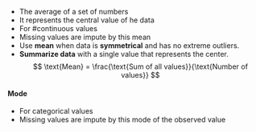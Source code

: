 
- The average of a set of numbers 
- It represents the central value of he data
- For #continuous values
- Missing values are impute by this mean
- Use **mean** when data is **symmetrical** and has no extreme outliers.
- **Summarize data** with a single value that represents the center.
$$
\text{Mean} = \frac{\text{Sum of all values}}{\text{Number of values}}
$$

#### Mode
- For categorical values
- Missing values are impute by this mode of the observed value